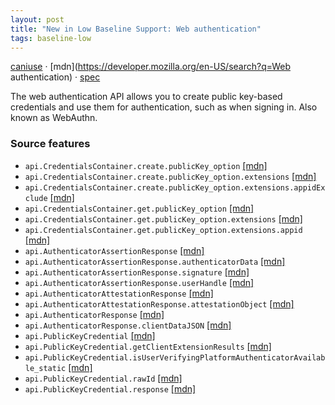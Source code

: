 ```yaml
---
layout: post
title: "New in Low Baseline Support: Web authentication"
tags: baseline-low
---
```


[caniuse](https://caniuse.com/?search=webauthn) · [mdn](https://developer.mozilla.org/en-US/search?q=Web authentication) · [spec](https://w3c.github.io/webauthn/)

The web authentication API allows you to create public key-based credentials and use them for authentication, such as when signing in. Also known as WebAuthn.

### Source features

- ``api.CredentialsContainer.create.publicKey_option`` [[mdn]](https://developer.mozilla.org/en-US/search?q=api.CredentialsContainer.create.publicKey_option)
- ``api.CredentialsContainer.create.publicKey_option.extensions`` [[mdn]](https://developer.mozilla.org/en-US/search?q=api.CredentialsContainer.create.publicKey_option.extensions)
- ``api.CredentialsContainer.create.publicKey_option.extensions.appidExclude`` [[mdn]](https://developer.mozilla.org/en-US/search?q=api.CredentialsContainer.create.publicKey_option.extensions.appidExclude)
- ``api.CredentialsContainer.get.publicKey_option`` [[mdn]](https://developer.mozilla.org/en-US/search?q=api.CredentialsContainer.get.publicKey_option)
- ``api.CredentialsContainer.get.publicKey_option.extensions`` [[mdn]](https://developer.mozilla.org/en-US/search?q=api.CredentialsContainer.get.publicKey_option.extensions)
- ``api.CredentialsContainer.get.publicKey_option.extensions.appid`` [[mdn]](https://developer.mozilla.org/en-US/search?q=api.CredentialsContainer.get.publicKey_option.extensions.appid)
- ``api.AuthenticatorAssertionResponse`` [[mdn]](https://developer.mozilla.org/en-US/search?q=api.AuthenticatorAssertionResponse)
- ``api.AuthenticatorAssertionResponse.authenticatorData`` [[mdn]](https://developer.mozilla.org/en-US/search?q=api.AuthenticatorAssertionResponse.authenticatorData)
- ``api.AuthenticatorAssertionResponse.signature`` [[mdn]](https://developer.mozilla.org/en-US/search?q=api.AuthenticatorAssertionResponse.signature)
- ``api.AuthenticatorAssertionResponse.userHandle`` [[mdn]](https://developer.mozilla.org/en-US/search?q=api.AuthenticatorAssertionResponse.userHandle)
- ``api.AuthenticatorAttestationResponse`` [[mdn]](https://developer.mozilla.org/en-US/search?q=api.AuthenticatorAttestationResponse)
- ``api.AuthenticatorAttestationResponse.attestationObject`` [[mdn]](https://developer.mozilla.org/en-US/search?q=api.AuthenticatorAttestationResponse.attestationObject)
- ``api.AuthenticatorResponse`` [[mdn]](https://developer.mozilla.org/en-US/search?q=api.AuthenticatorResponse)
- ``api.AuthenticatorResponse.clientDataJSON`` [[mdn]](https://developer.mozilla.org/en-US/search?q=api.AuthenticatorResponse.clientDataJSON)
- ``api.PublicKeyCredential`` [[mdn]](https://developer.mozilla.org/en-US/search?q=api.PublicKeyCredential)
- ``api.PublicKeyCredential.getClientExtensionResults`` [[mdn]](https://developer.mozilla.org/en-US/search?q=api.PublicKeyCredential.getClientExtensionResults)
- ``api.PublicKeyCredential.isUserVerifyingPlatformAuthenticatorAvailable_static`` [[mdn]](https://developer.mozilla.org/en-US/search?q=api.PublicKeyCredential.isUserVerifyingPlatformAuthenticatorAvailable_static)
- ``api.PublicKeyCredential.rawId`` [[mdn]](https://developer.mozilla.org/en-US/search?q=api.PublicKeyCredential.rawId)
- ``api.PublicKeyCredential.response`` [[mdn]](https://developer.mozilla.org/en-US/search?q=api.PublicKeyCredential.response)
